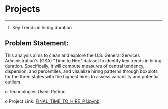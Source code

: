 # Projects
******************************************************************************************************************************************************
1.	Key Trends in hiring duration

## Problem Statement:

This analysis aims to clean and explore the U.S. General Services Administration's (GSA) "Time to Hire" dataset to identify key trends in hiring duration. Specifically, it will compute measures of central tendency, dispersion, and percentiles, and visualize hiring patterns through boxplots for the three states with the highest hires to assess variability and potential outliers.

o	Technologies Used: Python 

o  Project Link: [FINAL_TIME_TO_HIRE_P1.ipynb](FINAL_TIME_TO_HIRE_P1.ipynb)
